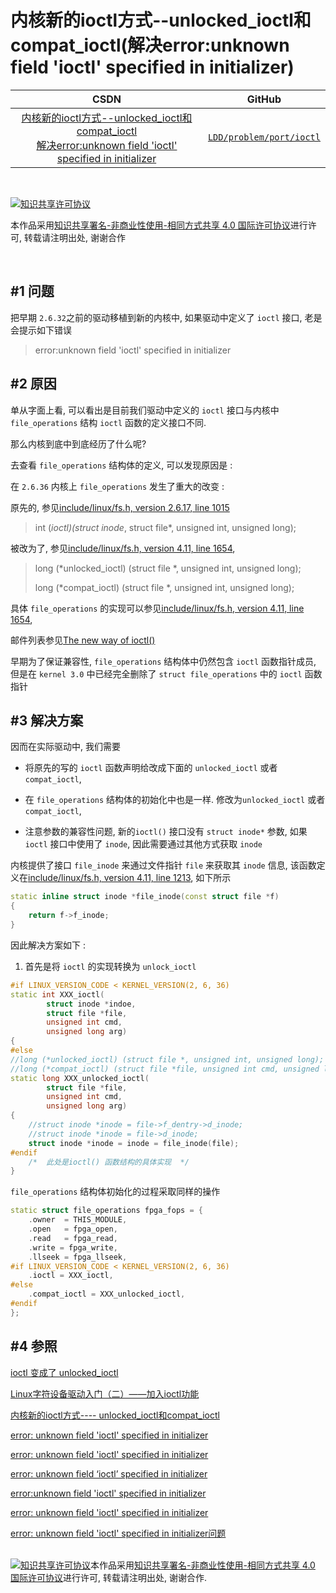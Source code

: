 内核新的ioctl方式--unlocked_ioctl和compat_ioctl(解决error:unknown field 'ioctl' specified in initializer)
=======



| CSDN | GitHub |
|:----:|:------:|
| [内核新的ioctl方式--unlocked_ioctl和compat_ioctl<br>解决error:unknown field 'ioctl' specified in initializer](http://blog.csdn.net/gatieme/article/details/71437163) | [`LDD/problem/port/ioctl`](https://github.com/gatieme/LDD-LinuxDeviceDrivers/tree/master/study/problem/port/ioctl) |




<br>

<a rel="license" href="http://creativecommons.org/licenses/by-nc-sa/4.0/"><img alt="知识共享许可协议" style="border-width:0" src="https://i.creativecommons.org/l/by-nc-sa/4.0/88x31.png" /></a>

本作品采用<a rel="license" href="http://creativecommons.org/licenses/by-nc-sa/4.0/">知识共享署名-非商业性使用-相同方式共享 4.0 国际许可协议</a>进行许可, 转载请注明出处, 谢谢合作

<br>


#1	问题
-------

把早期 `2.6.32`之前的驱动移植到新的内核中, 如果驱动中定义了 `ioctl` 接口, 老是会提示如下错误

>error:unknown field 'ioctl' specified in initializer


#2	原因
-------

单从字面上看, 可以看出是目前我们驱动中定义的 `ioctl` 接口与内核中 `file_operations` 结构 `ioctl` 函数的定义接口不同.

那么内核到底中到底经历了什么呢?


去查看 `file_operations` 结构体的定义, 可以发现原因是 :

在 `2.6.36` 内核上 `file_operations` 发生了重大的改变 :

原先的, 参见[include/linux/fs.h, version 2.6.17, line 1015](http://elixir.free-electrons.com/linux/v2.6.17.14/source/include/linux/fs.h#L1015)

>int (*ioctl)(struct inode*, struct file*, unsigned int, unsigned long);

被改为了, 参见[include/linux/fs.h, version 4.11, line 1654](http://elixir.free-electrons.com/linux/v4.11/source/include/linux/fs.h#L1654),

>long (*unlocked_ioctl) (struct file *, unsigned int, unsigned long);
>
>long (*compat_ioctl) (struct file *, unsigned int, unsigned long);


具体 `file_operations` 的实现可以参见[include/linux/fs.h, version 4.11, line 1654](http://elixir.free-electrons.com/linux/v4.11/source/include/linux/fs.h#L1654), 

邮件列表参见[The new way of ioctl()](https://lwn.net/Articles/119652/)

早期为了保证兼容性, `file_operations` 结构体中仍然包含 `ioctl` 函数指针成员, 但是在 `kernel 3.0` 中已经完全删除了 `struct file_operations` 中的 `ioctl` 函数指针



#3	解决方案
-------


因而在实际驱动中, 我们需要

*	将原先的写的 `ioctl` 函数声明给改成下面的 `unlocked_ioctl` 或者 `compat_ioctl`, 

*	在 `file_operations` 结构体的初始化中也是一样. 修改为`unlocked_ioctl` 或者 `compat_ioctl`, 

*	注意参数的兼容性问题, 新的`ioctl()` 接口没有 `struct inode*` 参数, 如果`ioctl` 接口中使用了 `inode`, 因此需要通过其他方式获取 `inode`

内核提供了接口 `file_inode` 来通过文件指针 `file` 来获取其 `inode` 信息, 该函数定义在[include/linux/fs.h, version 4.11, line 1213](http://elixir.free-electrons.com/linux/v4.11/source/include/linux/fs.h#L1213), 如下所示

```cpp
static inline struct inode *file_inode(const struct file *f)
{
	return f->f_inode;
}
```

因此解决方案如下 :


1.	首先是将 `ioctl` 的实现转换为 `unlock_ioctl`

```cpp
#if LINUX_VERSION_CODE < KERNEL_VERSION(2, 6, 36)
static int XXX_ioctl(
		struct inode *indoe,
        struct file *file,
		unsigned int cmd,
        unsigned long arg)
{
#else
//long (*unlocked_ioctl) (struct file *, unsigned int, unsigned long);
//long (*compat_ioctl) (struct file *file, unsigned int cmd, unsigned long arg)
static long XXX_unlocked_ioctl(
		struct file *file,
        unsigned int cmd,
        unsigned long arg)
{
    //struct inode *inode = file->f_dentry->d_inode;
    //struct inode *inode = file->d_inode;
    struct inode *inode = inode = file_inode(file);
#endif
	/*  此处是ioctl() 函数结构的具体实现  */
}
```

`file_operations` 结构体初始化的过程采取同样的操作

```cpp
static struct file_operations fpga_fops = {
	.owner 	= THIS_MODULE,
	.open	= fpga_open,
	.read	= fpga_read,
	.write = fpga_write,
	.llseek = fpga_llseek,
#if LINUX_VERSION_CODE < KERNEL_VERSION(2, 6, 36)
    .ioctl = XXX_ioctl,
#else
    .compat_ioctl = XXX_unlocked_ioctl,
#endif
};
```


#4	参照
-------


[ioctl 变成了 unlocked_ioctl](http://blog.csdn.net/ypist/article/details/6664973)

[ Linux字符设备驱动入门（二）——加入ioctl功能](http://blog.csdn.net/coolkids_2008/article/details/6982305)

[内核新的ioctl方式---- unlocked_ioctl和compat_ioctl](http://www.cnblogs.com/hfww/archive/2012/03/31/2426717.html)

[error: unknown field 'ioctl' specified in initializer](http://www.360doc.com/content/14/0127/14/14450281_348317383.shtml)

[error: unknown field 'ioctl' specified in initializer](http://blog.chinaunix.net/uid-20620288-id-3066368.html)

[error: unknown field ‘ioctl’ specified in initializer](http://blog.csdn.net/zhou1232006/article/details/6867584)

[error:unknown field 'ioctl' specified in initializer](http://www.cnblogs.com/xiaoya901109/archive/2012/07/13/2589623.html)

[error: unknown field 'ioctl' specified in initializer](http://blog.csdn.net/yusiguyuan/article/details/16829299)

[error: unknown field 'ioctl' specified in initializer问题](http://blog.csdn.net/yuhaibin168/article/details/7711994)



<br>
<a rel="license" href="http://creativecommons.org/licenses/by-nc-sa/4.0/"><img alt="知识共享许可协议" style="border-width:0" src="https://i.creativecommons.org/l/by-nc-sa/4.0/88x31.png" /></a>本作品采用<a rel="license" href="http://creativecommons.org/licenses/by-nc-sa/4.0/">知识共享署名-非商业性使用-相同方式共享 4.0 国际许可协议</a>进行许可, 转载请注明出处, 谢谢合作.


